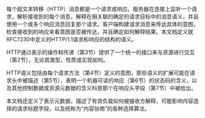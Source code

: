 每个超文本转移（HTTP）消息都是一个请求或响应。服务器在连接上监听一个请求，解析接收到的每个消息，解释在相关联的确定的请求目标中的消息语义，并且使用一个或多个响应消息回复那个请求。客户端构建请求消息来传达具体的意图，检查接收到的响应来看意图是否被传达，并且确定如何解释结果。本文档定义就RFC7230中定义的HTTP/1.1请求和响应的结构的语义。

HTTP通过表示的操作和传递（第3节）提供了一个统一的接口来与资源进行交互（第2节），无论其类型，性质或实现如何。

HTTP语义包括由每个请求方法（第4节）定义的意图，那些语义的扩展可能在请求头中被描述（第5节），表明一个机器可读的响应（第6节）的状态码的含义，以及其他控制数据或资源元数据的含义科恩那个在响应头字段（第7节）中被给出。

本文档还定义了表示元数据，描述了有效负载如何被接收方解释，可能影响内容选择的请求标题字段，以及统称为“内容协商”的各种选择算法。